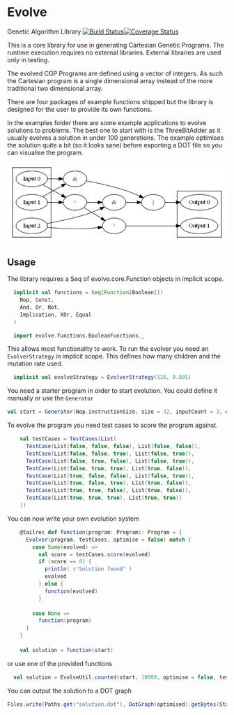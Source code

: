 # Evolve
Genetic Algorithm Library [![Build Status](https://travis-ci.org/Trugath/Evolve.svg?branch=master)](https://travis-ci.org/Trugath/Evolve)[![Coverage Status](https://coveralls.io/repos/github/Trugath/Evolve/badge.svg?branch=master)](https://coveralls.io/github/Trugath/Evolve?branch=master)

This is a core library for use in generating Cartesian Genetic Programs.
The runtime execution requires no external libraries. External libraries are used only in testing.

The evolved CGP Programs are defined using a vector of integers. As such the Cartesian program is a single dimensional array instead of the more traditional two dimensional array.

There are four packages of example functions shipped but the library is designed for the user to provide its own functions.

In the examples folder there are some example applications to evolve solutions to problems.
The best one to start with is the ThreeBitAdder as it usually evolves a solution in under 100 generations. 
The example optimises the solution quite a bit (so it looks sane) before exporting a DOT file so you can visualise the program.

![Three Bit Adder](https://github.com/Trugath/Evolve/blob/master/images/ThreeBitAdder.png)

## Usage

The library requires a Seq of evolve.core.Function objects in implicit scope. 
```scala
  implicit val functions = Seq[Function[Boolean]](
    Nop, Const,
    And, Or, Not,
    Implication, XOr, Equal
  )
```
  
```scala
  import evolve.functions.BooleanFunctions._
```

This allows most functionality to work. To run the evolver you need an `EvolverStrategy` in implicit scope. This defines how many children and the mutation rate used.
```scala
  implicit val evolveStrategy = EvolverStrategy(128, 0.005)
```

You need a starter program in order to start evolution. You could define it manually or use the `Generator`

```scala
val start = Generator(Nop.instructionSize, size = 32, inputCount = 3, outputCount = 2)
```

To evolve the program you need test cases to score the program against.

```scala
    val testCases = TestCases(List(
      TestCase(List(false, false, false), List(false, false)),
      TestCase(List(false, false, true), List(false, true)),
      TestCase(List(false, true, false), List(false, true)),
      TestCase(List(false, true, true), List(true, false)),
      TestCase(List(true, false, false), List(false, true)),
      TestCase(List(true, false, true), List(true, false)),
      TestCase(List(true, true, false), List(true, false)),
      TestCase(List(true, true, true), List(true, true))
    ))
```

You can now write your own evolution system 
```scala
    @tailrec def function(program: Program): Program = {
      Evolver(program, testCases, optimise = false) match {
        case Some(evolved) =>
          val score = testCases.score(evolved)
          if (score == 0) {
            println( s"Solution found" )
            evolved
          } else {
            function(evolved)
          }

        case None =>
          function(program)
      }
    }

    val solution = function(start)
```

or use one of the provided functions
```scala
  val solution = EvolveUtil.counted(start, 10000, optimise = false, testCases)
```

You can output the solution to a DOT graph
```scala
Files.write(Paths.get("solution.dot"), DotGraph(optimised).getBytes(StandardCharsets.UTF_8) )
```
